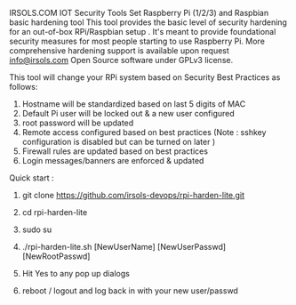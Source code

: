  IRSOLS.COM IOT Security Tools Set
 Raspberry Pi (1/2/3) and Raspbian basic hardening tool 
 This tool provides the basic level of security hardening
 for an out-of-box RPi/Raspbian setup . It's meant to 
 provide foundational security measures for most people 
 starting to use Raspberry Pi. More comprehensive hardening
 support is available upon request info@irsols.com
 Open Source software under GPLv3 license. 
 
 This tool will change your RPi system based on Security 
 Best Practices as follows: 

 1. Hostname will be standardized based on last 5 digits of MAC
 2. Default Pi user will be locked out & a new user configured
 3. root password will be updated 
 4. Remote access configured based on best practices
    (Note : sshkey configuration is disabled but  can be 
    turned on later )
 5. Firewall rules are updated based on best practices 
 6. Login messages/banners are enforced & updated 

Quick start : 
1. git clone https://github.com/irsols-devops/rpi-harden-lite.git

2. cd rpi-harden-lite

3. sudo su

4. ./rpi-harden-lite.sh [NewUserName] [NewUserPasswd] [NewRootPasswd]

5. Hit Yes to any pop up dialogs 

6. reboot / logout and log back in with your new user/passwd

